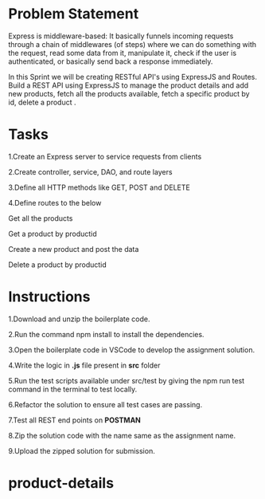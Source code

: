 
# Problem Statement

Express is middleware-based: It basically funnels incoming requests through a chain of middlewares (of steps) where we can do something with the request, read some data from it, manipulate it, check if the user is authenticated, or basically send back a response immediately. ​

In this Sprint we will be creating RESTful API's using ExpressJS and Routes. 
 Build a REST API using ExpressJS to manage the product details and add new products, fetch all the products available, fetch a specific       product by id, delete a product .

# Tasks

1.Create an Express server to service requests from clients​

2.Create controller, service, DAO, and route layers​

3.Define all HTTP methods like GET, POST and DELETE​

4.Define routes to the below​

 Get all the products​

 Get a product by productid​

 Create a new product and post the data​

 Delete a product by productid

# Instructions

 1.Download and unzip the boilerplate code.
 
 2.Run the command npm install to install the dependencies.
 
 3.Open the boilerplate code in VSCode to develop the assignment solution.
 
 4.Write the logic in **.js** file present in **src** folder
 
 5.Run the test scripts available under src/test by giving the npm run test command in the terminal to test locally.
 
 6.Refactor the solution to ensure all test cases are passing.

 7.Test all REST end points on **POSTMAN**
 
 8.Zip the solution code with the name same as the assignment name.
 
 9.Upload the zipped solution for submission.


 


# product-details
